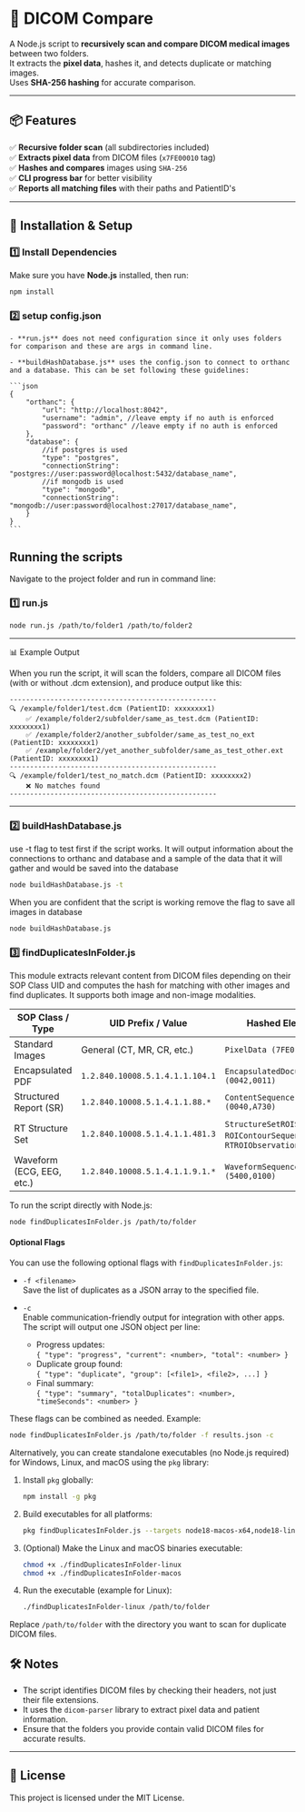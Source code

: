 # 🏥 DICOM Compare

A Node.js script to **recursively scan and compare DICOM medical images** between two folders.  
It extracts the **pixel data**, hashes it, and detects duplicate or matching images.  
Uses **SHA-256 hashing** for accurate comparison.

---

## 📦 Features
✅ **Recursive folder scan** (all subdirectories included)  
✅ **Extracts pixel data** from DICOM files (`x7FE00010` tag)  
✅ **Hashes and compares** images using `SHA-256`  
✅ **CLI progress bar** for better visibility  
✅ **Reports all matching files** with their paths and PatientID's

---

## 🚀 Installation & Setup

### 1️⃣ Install Dependencies
Make sure you have **Node.js** installed, then run:

```sh
npm install
```

### 2️⃣ setup config.json
    - **run.js** does not need configuration since it only uses folders for comparison and these are args in command line. 

    - **buildHashDatabase.js** uses the config.json to connect to orthanc and a database. This can be set following these guidelines:

    ```json
    {
        "orthanc": {
            "url": "http://localhost:8042",
            "username": "admin", //leave empty if no auth is enforced
            "password": "orthanc" //leave empty if no auth is enforced
        },
        "database": {
            //if postgres is used
            "type": "postgres",
            "connectionString": "postgres://user:password@localhost:5432/database_name",
            //if mongodb is used
            "type": "mongodb",
            "connectionString": "mongodb://user:password@localhost:27017/database_name",
        }
    }
    ```


## Running the scripts
Navigate to the project folder and run in command line:

### 1️⃣ run.js
```sh
node run.js /path/to/folder1 /path/to/folder2
```
---
📊 Example Output

When you run the script, it will scan the folders, compare all DICOM files (with or without .dcm extension), and produce output like this:

```
---------------------------------------------------
🔍 /example/folder1/test.dcm (PatientID: xxxxxxxx1)
    ✅ /example/folder2/subfolder/same_as_test.dcm (PatientID: xxxxxxxx1)
    ✅ /example/folder2/another_subfolder/same_as_test_no_ext (PatientID: xxxxxxxx1)
    ✅ /example/folder2/yet_another_subfolder/same_as_test_other.ext (PatientID: xxxxxxxx1)
---------------------------------------------------
🔍 /example/folder1/test_no_match.dcm (PatientID: xxxxxxxx2)
    ❌ No matches found
---------------------------------------------------
```
---


### 2️⃣ buildHashDatabase.js
use -t flag to test first if the script works. It will output information about the connections to orthanc and database and a sample of the data that it will gather and would be saved into the database

```sh
node buildHashDatabase.js -t
```

When you are confident that the script is working remove the flag to save all images in database

```sh
node buildHashDatabase.js
```

### 3️⃣ findDuplicatesInFolder.js
This module extracts relevant content from DICOM files depending on their SOP Class UID and computes the hash for matching with other images and find duplicates. It supports both image and non-image modalities.

| SOP Class / Type          | UID Prefix / Value              | Hashed Element                                                               | Notes                         |
| ------------------------- | ------------------------------- | ---------------------------------------------------------------------------- | ----------------------------- |
| Standard Images           | General (CT, MR, CR, etc.)      | `PixelData (7FE0,0010)`                                                      | Image data                    |
| Encapsulated PDF          | `1.2.840.10008.5.1.4.1.1.104.1` | `EncapsulatedDocument (0042,0011)`                                           | PDF binary                    |
| Structured Report (SR)    | `1.2.840.10008.5.1.4.1.1.88.*`  | `ContentSequence (0040,A730)`                                                | Hierarchical coded text       |
| RT Structure Set          | `1.2.840.10008.5.1.4.1.1.481.3` | `StructureSetROISequence`, `ROIContourSequence`, `RTROIObservationsSequence` | Geometric + semantic ROI data |
| Waveform (ECG, EEG, etc.) | `1.2.840.10008.5.1.4.1.1.9.1.*` | `WaveformSequence (5400,0100)`                                               | Raw waveform data             |


To run the script directly with Node.js:

```sh
node findDuplicatesInFolder.js /path/to/folder
```
#### Optional Flags

You can use the following optional flags with `findDuplicatesInFolder.js`:

- `-f <filename>`  
    Save the list of duplicates as a JSON array to the specified file.

- `-c`  
    Enable communication-friendly output for integration with other apps. The script will output one JSON object per line:
    - Progress updates:  
        `{ "type": "progress", "current": <number>, "total": <number> }`
    - Duplicate group found:  
        `{ "type": "duplicate", "group": [<file1>, <file2>, ...] }`
    - Final summary:  
        `{ "type": "summary", "totalDuplicates": <number>, "timeSeconds": <number> }`

These flags can be combined as needed. Example:

```sh
node findDuplicatesInFolder.js /path/to/folder -f results.json -c
```
Alternatively, you can create standalone executables (no Node.js required) for Windows, Linux, and macOS using the `pkg` library:

1. Install `pkg` globally:
    ```sh
    npm install -g pkg
    ```

2. Build executables for all platforms:
    ```sh
    pkg findDuplicatesInFolder.js --targets node18-macos-x64,node18-linux-x64,node18-win-x64
    ```

3. (Optional) Make the Linux and macOS binaries executable:
    ```sh
    chmod +x ./findDuplicatesInFolder-linux
    chmod +x ./findDuplicatesInFolder-macos
    ```

4. Run the executable (example for Linux):
    ```sh
    ./findDuplicatesInFolder-linux /path/to/folder
    ```

Replace `/path/to/folder` with the directory you want to scan for duplicate DICOM files.

## 🛠️ Notes
- The script identifies DICOM files by checking their headers, not just their file extensions.
- It uses the `dicom-parser` library to extract pixel data and patient information.
- Ensure that the folders you provide contain valid DICOM files for accurate results.

---

## 📜 License
This project is licensed under the MIT License.